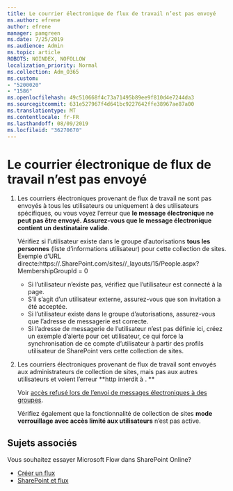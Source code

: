 ```yaml
---
title: Le courrier électronique de flux de travail n’est pas envoyé
ms.author: efrene
author: efrene
manager: pamgreen
ms.date: 7/25/2019
ms.audience: Admin
ms.topic: article
ROBOTS: NOINDEX, NOFOLLOW
localization_priority: Normal
ms.collection: Adm_O365
ms.custom:
- "5200020"
- "1586"
ms.openlocfilehash: 49c510668f4c73a71495b89ee9f810d4e7244da3
ms.sourcegitcommit: 631e527967f4d641bc9227642ffe38967ae87a00
ms.translationtype: MT
ms.contentlocale: fr-FR
ms.lasthandoff: 08/09/2019
ms.locfileid: "36270670"
---
```

# <a name="workflow-email-is-not-being-sent"></a>Le courrier électronique de flux de travail n’est pas envoyé

1. Les courriers électroniques provenant de flux de travail ne sont pas envoyés à tous les utilisateurs ou uniquement à des utilisateurs spécifiques, ou vous voyez l’erreur que **le message électronique ne peut pas être envoyé. Assurez-vous que le message électronique contient un destinataire valide**.

    Vérifiez si l’utilisateur existe dans le groupe d’autorisations **tous les personnes** (liste d’informations utilisateur) pour cette collection de sites.  Exemple d’URL directe:<tenant>https://.<sitename>SharePoint.com/sites//_layouts/15/People.aspx? MembershipGroupId = 0

    - Si l’utilisateur n’existe pas, vérifiez que l’utilisateur est connecté à la page. 
    - S’il s’agit d’un utilisateur externe, assurez-vous que son invitation a été acceptée.
    - Si l’utilisateur existe dans le groupe d’autorisations, assurez-vous que l’adresse de messagerie est correcte.
    - Si l’adresse de messagerie de l’utilisateur n’est pas définie ici, créez un exemple d’alerte pour cet utilisateur, ce qui force la synchronisation de ce compte d’utilisateur à partir des profils utilisateur de SharePoint vers cette collection de sites.
 
2. Les courriers électroniques provenant de flux de travail sont envoyés aux administrateurs de collection de sites, mais pas aux autres utilisateurs et voient l’erreur **http interdit à <spam> <spam>. ** <spam> <spam>
 

    Voir [accès refusé lors de l’envoi de messages électroniques à des groupes](https://docs.microsoft.com/sharepoint/support/server-admin/access-denied-when-send-an-email-to-groups).

    Vérifiez également que la fonctionnalité de collection de sites **mode verrouillage avec accès limité aux utilisateurs** n’est pas active.


## <a name="related-topics"></a>Sujets associés
Vous souhaitez essayer Microsoft Flow dans SharePoint Online?
- [Créer un flux](https://support.office.com/article/Create-a-flow-for-a-list-or-library-in-SharePoint-Online-or-OneDrive-for-Business-a9c3e03b-0654-46af-a254-20252e580d01) 
- [SharePoint et flux](https://flow.microsoft.com/blog/sharepoint-and-flow/) 


